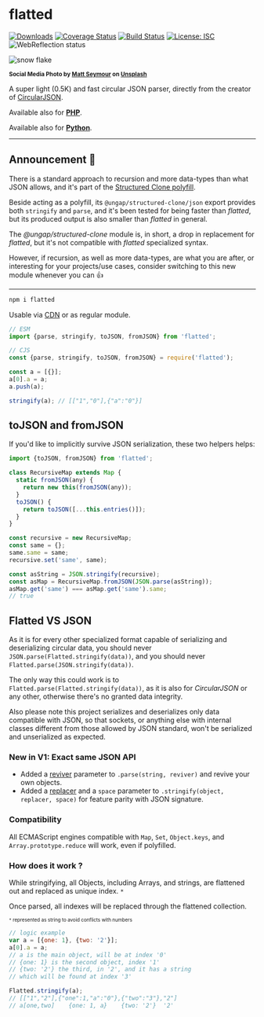 # flatted

[![Downloads](https://img.shields.io/npm/dm/flatted.svg)](https://www.npmjs.com/package/flatted) [![Coverage Status](https://coveralls.io/repos/github/WebReflection/flatted/badge.svg?branch=main)](https://coveralls.io/github/WebReflection/flatted?branch=main) [![Build Status](https://travis-ci.com/WebReflection/flatted.svg?branch=main)](https://travis-ci.com/WebReflection/flatted) [![License: ISC](https://img.shields.io/badge/License-ISC-yellow.svg)](https://opensource.org/licenses/ISC) ![WebReflection status](https://offline.report/status/webreflection.svg)

![snow flake](./flatted.jpg)

<sup>**Social Media Photo by [Matt Seymour](https://unsplash.com/@mattseymour) on [Unsplash](https://unsplash.com/)**</sup>

A super light (0.5K) and fast circular JSON parser, directly from the creator of [CircularJSON](https://github.com/WebReflection/circular-json/#circularjson).

Available also for **[PHP](./php/flatted.php)**.

Available also for **[Python](./python/flatted.py)**.

- - -

## Announcement 📣

There is a standard approach to recursion and more data-types than what JSON allows, and it's part of the [Structured Clone polyfill](https://github.com/ungap/structured-clone/#readme).

Beside acting as a polyfill, its `@ungap/structured-clone/json` export provides both `stringify` and `parse`, and it's been tested for being faster than *flatted*, but its produced output is also smaller than *flatted* in general.

The *@ungap/structured-clone* module is, in short, a drop in replacement for *flatted*, but it's not compatible with *flatted* specialized syntax.

However, if recursion, as well as more data-types, are what you are after, or interesting for your projects/use cases, consider switching to this new module whenever you can 👍

- - -

```js
npm i flatted
```

Usable via [CDN](https://unpkg.com/flatted) or as regular module.

```js
// ESM
import {parse, stringify, toJSON, fromJSON} from 'flatted';

// CJS
const {parse, stringify, toJSON, fromJSON} = require('flatted');

const a = [{}];
a[0].a = a;
a.push(a);

stringify(a); // [["1","0"],{"a":"0"}]
```

## toJSON and fromJSON

If you'd like to implicitly survive JSON serialization, these two helpers helps:

```js
import {toJSON, fromJSON} from 'flatted';

class RecursiveMap extends Map {
  static fromJSON(any) {
    return new this(fromJSON(any));
  }
  toJSON() {
    return toJSON([...this.entries()]);
  }
}

const recursive = new RecursiveMap;
const same = {};
same.same = same;
recursive.set('same', same);

const asString = JSON.stringify(recursive);
const asMap = RecursiveMap.fromJSON(JSON.parse(asString));
asMap.get('same') === asMap.get('same').same;
// true
```


## Flatted VS JSON

As it is for every other specialized format capable of serializing and deserializing circular data, you should never `JSON.parse(Flatted.stringify(data))`, and you should never `Flatted.parse(JSON.stringify(data))`.

The only way this could work is to `Flatted.parse(Flatted.stringify(data))`, as it is also for _CircularJSON_ or any other, otherwise there's no granted data integrity.

Also please note this project serializes and deserializes only data compatible with JSON, so that sockets, or anything else with internal classes different from those allowed by JSON standard, won't be serialized and unserialized as expected.


### New in V1: Exact same JSON API

  * Added a [reviver](https://developer.mozilla.org/en-US/docs/Web/JavaScript/Reference/Global_Objects/JSON/parse#Syntax) parameter to `.parse(string, reviver)` and revive your own objects.
  * Added a [replacer](https://developer.mozilla.org/en-US/docs/Web/JavaScript/Reference/Global_Objects/JSON/stringify#Syntax) and a `space` parameter to `.stringify(object, replacer, space)` for feature parity with JSON signature.


### Compatibility
All ECMAScript engines compatible with `Map`, `Set`, `Object.keys`, and `Array.prototype.reduce` will work, even if polyfilled.


### How does it work ?
While stringifying, all Objects, including Arrays, and strings, are flattened out and replaced as unique index. `*`

Once parsed, all indexes will be replaced through the flattened collection.

<sup><sub>`*` represented as string to avoid conflicts with numbers</sub></sup>

```js
// logic example
var a = [{one: 1}, {two: '2'}];
a[0].a = a;
// a is the main object, will be at index '0'
// {one: 1} is the second object, index '1'
// {two: '2'} the third, in '2', and it has a string
// which will be found at index '3'

Flatted.stringify(a);
// [["1","2"],{"one":1,"a":"0"},{"two":"3"},"2"]
// a[one,two]    {one: 1, a}    {two: '2'}  '2'
```

